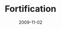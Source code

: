 ---
layout: music 
title: "Fortification"
series: "The Garden"
date: 2009-11-02 
description: "Brian Tome discusses why it's important for us to be resilient and patiently active, even in the midst of a storm."
audio: "http://s3.amazonaws.com/crossroadsaudiomessages/Garden4.mp3"
audio-duration: "34:05"
src: "http://www.crossroads.net/players/media/mediumHz/Garden_190x110.jpg"
---